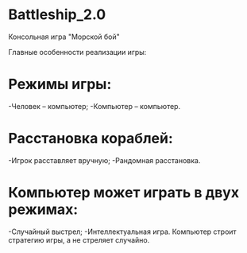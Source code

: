 # Battleship_2.0
Консольная игра "Морской бой"

Главные особенности реализации игры:
# Режимы игры:
-Человек – компьютер;
-Компьютер – компьютер.
# Расстановка кораблей:
-Игрок расставляет вручную;
-Рандомная расстановка.
# Компьютер может играть в двух режимах:
-Случайный выстрел;
-Интеллектуальная игра. Компьютер строит
стратегию игры, а не стреляет случайно.

